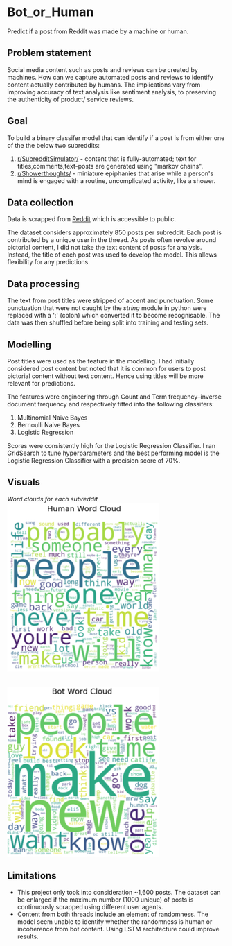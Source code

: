 # Bot_or_Human
Predict if a post from Reddit was made by a machine or human.

## Problem statement
Social media content such as posts and reviews can be created by machines. How can we capture automated posts and reviews to identify content actually contributed by humans. The implications vary from improving accuracy of text analysis like sentiment analysis, to preserving the authenticity of product/ service reviews. 

## Goal
To build a binary classifer model that can identify if a post is from either one of the the below two subreddits:
1. [r/SubredditSimulator/](https://www.reddit.com/r/SubredditSimulator/) - content that is fully-automated; text for titles,comments,text-posts are generated using "markov chains".
2. [r/Showerthoughts/](https://www.reddit.com/r/Showerthoughts/) - miniature epiphanies that arise while a person's mind is engaged with a routine, uncomplicated activity, like a shower.

## Data collection
Data is scrapped from [Reddit](https://www.reddit.com) which is accessible to public.

The dataset considers approximately 850 posts per subreddit. Each post is contributed by a unique user in the thread. As posts often revolve around pictorial content, I did not take the text content of posts for analysis. Instead, the title of each post was used to develop the model. This allows flexibility for any predictions. 

## Data processing
The text from post titles were stripped of accent and punctuation. Some punctuation that were not caught by the <i> string</i> module in python were replaced with a ':' (colon) which converted it to become recognisable. The data was then shuffled before being split into training and testing sets.

## Modelling
Post titles were used as the feature in the modelling. I had initially considered post content but noted that it is common for users to post pictorial content without text content. Hence using titles will be more relevant for predictions. 

The features were engineering through Count and Term frequency–inverse document frequency and respectively fitted into the following classifers:
1. Multinomial Naive Bayes
2. Bernoulli Naive Bayes
3. Logistic Regression

Scores were consistently high for the Logistic Regression Classifier. I ran GridSearch to tune hyperparameters and the best performing model is the Logistic Regression Classifier with a precision score of 70%.

## Visuals
<em>Word clouds for each subreddit
<br>
<img src="https://github.com/els-p/Bot_or_Human/blob/master/images/human.png" width="350">

<br>
<img src="https://github.com/els-p/Bot_or_Human/blob/master/images/bot.png" width="350">
</em>

## Limitations
- This project only took into consideration ~1,600 posts. The dataset can be enlarged if the maximum number (1000 unique) of posts is continuously scrapped using different user agents. 
- Content from both threads include an element of randomness. The model seem unable to identify whether the randomness is human or incoherence from bot content. Using LSTM architecture could improve results. 
